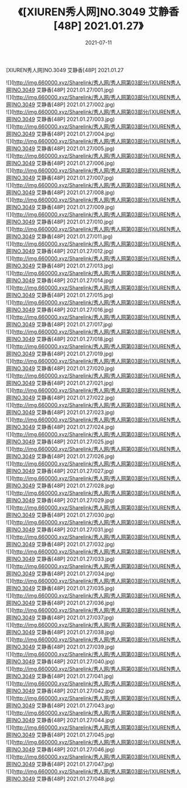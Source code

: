 ﻿---
layout: post
title:  《[XIUREN秀人网]NO.3049 艾静香[48P] 2021.01.27》
date:   2021-07-11
img: http://img.660000.xyz/Sharelink/秀人网/秀人网第03部分/[XIUREN秀人网]NO.3049 艾静香[48P] 2021.01.27/000.jpg
categories: [美女, 清纯, 唯美]
---

[XIUREN秀人网]NO.3049 艾静香[48P] 2021.01.27

  ![](http://img.660000.xyz/Sharelink/秀人网/秀人网第03部分/[XIUREN秀人网]NO.3049 艾静香[48P] 2021.01.27/001.jpg) <br> ![](http://img.660000.xyz/Sharelink/秀人网/秀人网第03部分/[XIUREN秀人网]NO.3049 艾静香[48P] 2021.01.27/002.jpg) <br> ![](http://img.660000.xyz/Sharelink/秀人网/秀人网第03部分/[XIUREN秀人网]NO.3049 艾静香[48P] 2021.01.27/003.jpg) <br> ![](http://img.660000.xyz/Sharelink/秀人网/秀人网第03部分/[XIUREN秀人网]NO.3049 艾静香[48P] 2021.01.27/004.jpg) <br> ![](http://img.660000.xyz/Sharelink/秀人网/秀人网第03部分/[XIUREN秀人网]NO.3049 艾静香[48P] 2021.01.27/005.jpg) <br> ![](http://img.660000.xyz/Sharelink/秀人网/秀人网第03部分/[XIUREN秀人网]NO.3049 艾静香[48P] 2021.01.27/006.jpg) <br> ![](http://img.660000.xyz/Sharelink/秀人网/秀人网第03部分/[XIUREN秀人网]NO.3049 艾静香[48P] 2021.01.27/007.jpg) <br> ![](http://img.660000.xyz/Sharelink/秀人网/秀人网第03部分/[XIUREN秀人网]NO.3049 艾静香[48P] 2021.01.27/008.jpg) <br> ![](http://img.660000.xyz/Sharelink/秀人网/秀人网第03部分/[XIUREN秀人网]NO.3049 艾静香[48P] 2021.01.27/009.jpg) <br> ![](http://img.660000.xyz/Sharelink/秀人网/秀人网第03部分/[XIUREN秀人网]NO.3049 艾静香[48P] 2021.01.27/010.jpg) <br> ![](http://img.660000.xyz/Sharelink/秀人网/秀人网第03部分/[XIUREN秀人网]NO.3049 艾静香[48P] 2021.01.27/011.jpg) <br> ![](http://img.660000.xyz/Sharelink/秀人网/秀人网第03部分/[XIUREN秀人网]NO.3049 艾静香[48P] 2021.01.27/012.jpg) <br> ![](http://img.660000.xyz/Sharelink/秀人网/秀人网第03部分/[XIUREN秀人网]NO.3049 艾静香[48P] 2021.01.27/013.jpg) <br> ![](http://img.660000.xyz/Sharelink/秀人网/秀人网第03部分/[XIUREN秀人网]NO.3049 艾静香[48P] 2021.01.27/014.jpg) <br> ![](http://img.660000.xyz/Sharelink/秀人网/秀人网第03部分/[XIUREN秀人网]NO.3049 艾静香[48P] 2021.01.27/015.jpg) <br> ![](http://img.660000.xyz/Sharelink/秀人网/秀人网第03部分/[XIUREN秀人网]NO.3049 艾静香[48P] 2021.01.27/016.jpg) <br> ![](http://img.660000.xyz/Sharelink/秀人网/秀人网第03部分/[XIUREN秀人网]NO.3049 艾静香[48P] 2021.01.27/017.jpg) <br> ![](http://img.660000.xyz/Sharelink/秀人网/秀人网第03部分/[XIUREN秀人网]NO.3049 艾静香[48P] 2021.01.27/018.jpg) <br> ![](http://img.660000.xyz/Sharelink/秀人网/秀人网第03部分/[XIUREN秀人网]NO.3049 艾静香[48P] 2021.01.27/019.jpg) <br> ![](http://img.660000.xyz/Sharelink/秀人网/秀人网第03部分/[XIUREN秀人网]NO.3049 艾静香[48P] 2021.01.27/020.jpg) <br> ![](http://img.660000.xyz/Sharelink/秀人网/秀人网第03部分/[XIUREN秀人网]NO.3049 艾静香[48P] 2021.01.27/021.jpg) <br> ![](http://img.660000.xyz/Sharelink/秀人网/秀人网第03部分/[XIUREN秀人网]NO.3049 艾静香[48P] 2021.01.27/022.jpg) <br> ![](http://img.660000.xyz/Sharelink/秀人网/秀人网第03部分/[XIUREN秀人网]NO.3049 艾静香[48P] 2021.01.27/023.jpg) <br> ![](http://img.660000.xyz/Sharelink/秀人网/秀人网第03部分/[XIUREN秀人网]NO.3049 艾静香[48P] 2021.01.27/024.jpg) <br> ![](http://img.660000.xyz/Sharelink/秀人网/秀人网第03部分/[XIUREN秀人网]NO.3049 艾静香[48P] 2021.01.27/025.jpg) <br> ![](http://img.660000.xyz/Sharelink/秀人网/秀人网第03部分/[XIUREN秀人网]NO.3049 艾静香[48P] 2021.01.27/026.jpg) <br> ![](http://img.660000.xyz/Sharelink/秀人网/秀人网第03部分/[XIUREN秀人网]NO.3049 艾静香[48P] 2021.01.27/027.jpg) <br> ![](http://img.660000.xyz/Sharelink/秀人网/秀人网第03部分/[XIUREN秀人网]NO.3049 艾静香[48P] 2021.01.27/028.jpg) <br> ![](http://img.660000.xyz/Sharelink/秀人网/秀人网第03部分/[XIUREN秀人网]NO.3049 艾静香[48P] 2021.01.27/029.jpg) <br> ![](http://img.660000.xyz/Sharelink/秀人网/秀人网第03部分/[XIUREN秀人网]NO.3049 艾静香[48P] 2021.01.27/030.jpg) <br> ![](http://img.660000.xyz/Sharelink/秀人网/秀人网第03部分/[XIUREN秀人网]NO.3049 艾静香[48P] 2021.01.27/031.jpg) <br> ![](http://img.660000.xyz/Sharelink/秀人网/秀人网第03部分/[XIUREN秀人网]NO.3049 艾静香[48P] 2021.01.27/032.jpg) <br> ![](http://img.660000.xyz/Sharelink/秀人网/秀人网第03部分/[XIUREN秀人网]NO.3049 艾静香[48P] 2021.01.27/033.jpg) <br> ![](http://img.660000.xyz/Sharelink/秀人网/秀人网第03部分/[XIUREN秀人网]NO.3049 艾静香[48P] 2021.01.27/034.jpg) <br> ![](http://img.660000.xyz/Sharelink/秀人网/秀人网第03部分/[XIUREN秀人网]NO.3049 艾静香[48P] 2021.01.27/035.jpg) <br> ![](http://img.660000.xyz/Sharelink/秀人网/秀人网第03部分/[XIUREN秀人网]NO.3049 艾静香[48P] 2021.01.27/036.jpg) <br> ![](http://img.660000.xyz/Sharelink/秀人网/秀人网第03部分/[XIUREN秀人网]NO.3049 艾静香[48P] 2021.01.27/037.jpg) <br> ![](http://img.660000.xyz/Sharelink/秀人网/秀人网第03部分/[XIUREN秀人网]NO.3049 艾静香[48P] 2021.01.27/038.jpg) <br> ![](http://img.660000.xyz/Sharelink/秀人网/秀人网第03部分/[XIUREN秀人网]NO.3049 艾静香[48P] 2021.01.27/039.jpg) <br> ![](http://img.660000.xyz/Sharelink/秀人网/秀人网第03部分/[XIUREN秀人网]NO.3049 艾静香[48P] 2021.01.27/040.jpg) <br> ![](http://img.660000.xyz/Sharelink/秀人网/秀人网第03部分/[XIUREN秀人网]NO.3049 艾静香[48P] 2021.01.27/041.jpg) <br> ![](http://img.660000.xyz/Sharelink/秀人网/秀人网第03部分/[XIUREN秀人网]NO.3049 艾静香[48P] 2021.01.27/042.jpg) <br> ![](http://img.660000.xyz/Sharelink/秀人网/秀人网第03部分/[XIUREN秀人网]NO.3049 艾静香[48P] 2021.01.27/043.jpg) <br> ![](http://img.660000.xyz/Sharelink/秀人网/秀人网第03部分/[XIUREN秀人网]NO.3049 艾静香[48P] 2021.01.27/044.jpg) <br> ![](http://img.660000.xyz/Sharelink/秀人网/秀人网第03部分/[XIUREN秀人网]NO.3049 艾静香[48P] 2021.01.27/045.jpg) <br> ![](http://img.660000.xyz/Sharelink/秀人网/秀人网第03部分/[XIUREN秀人网]NO.3049 艾静香[48P] 2021.01.27/046.jpg) <br> ![](http://img.660000.xyz/Sharelink/秀人网/秀人网第03部分/[XIUREN秀人网]NO.3049 艾静香[48P] 2021.01.27/047.jpg) <br> ![](http://img.660000.xyz/Sharelink/秀人网/秀人网第03部分/[XIUREN秀人网]NO.3049 艾静香[48P] 2021.01.27/048.jpg) <br>